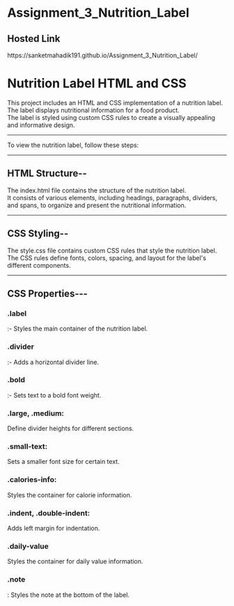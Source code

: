 # Assignment_3_Nutrition_Label
<h2>Hosted Link</h2>  https://sanketmahadik191.github.io/Assignment_3_Nutrition_Label/

<h1>Nutrition Label HTML and CSS</h1>

This project includes an HTML and CSS implementation of a nutrition label. <br>
The label displays nutritional information for a food product. <br>
The label is styled using custom CSS rules to create a visually appealing and informative design.

<hr>
To view the nutrition label, follow these steps:
<hr>
<h2>HTML Structure--</h2>
The index.html file contains the structure of the nutrition label. <br>
It consists of various elements, including headings, paragraphs, dividers, and spans, to organize and present the nutritional information.
<hr>
<h2>CSS Styling--</h2>
The style.css file contains custom CSS rules that style the nutrition label. The CSS rules define fonts, colors, spacing, and layout for the label's different components.
<hr>

<h2>CSS Properties---</h2>

<h3>.label</h3>:- Styles the main container of the nutrition label.<h3></h3>

<h3>.divider</h3>:- Adds a horizontal divider line.

<h3>.bold</h3>:- Sets text to a bold font weight.

<h3>.large, .medium:</h3> Define divider heights for different sections.

<h3>.small-text:</h3> Sets a smaller font size for certain text.

<h3>.calories-info:</h3> Styles the container for calorie information.

<h3>.indent, .double-indent: </h3>Adds left margin for indentation.

<h3>.daily-value</h3> Styles the container for daily value information.

<h3>.note</h3>: Styles the note at the bottom of the label.








